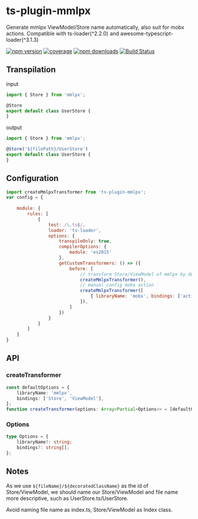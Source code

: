 # ts-plugin-mmlpx
Generate mmlpx ViewModel/Store name automatically, also suit for mobx actions. Compatible with ts-loader(^2.2.0) and awesome-typescript-loader(^3.1.3) 

[![npm version](https://img.shields.io/npm/v/ts-plugin-mmlpx.svg?style=flat-square)](https://www.npmjs.com/package/ts-plugin-mmlpx)
[![coverage](https://img.shields.io/codecov/c/github/mmlpxjs/ts-plugin-mmlpx.svg?style=flat-square)](https://codecov.io/gh/mmlpxjs/ts-plugin-mmlpx)
[![npm downloads](https://img.shields.io/npm/dt/ts-plugin-mmlpx.svg?style=flat-square)](https://www.npmjs.com/package/ts-plugin-mmlpx)
[![Build Status](https://img.shields.io/travis/mmlpxjs/ts-plugin-mmlpx.svg?style=flat-square)](https://travis-ci.org/mmlpxjs/ts-plugin-mmlpx)


## Transpilation

input
```ts
import { Store } from 'mmlpx';

@Store
export default class UserStore {
}
```

output
```ts
import { Store } from 'mmlpx';

@Store('${filePath}/UserStore')
export default class UserStore {
}
```

## Configuration
```js
import createMmlpxTransformer from 'ts-plugin-mmlpx';
var config = {
	
    module: {
        rules: [
            {
                test: /\.ts$/,
                loader: 'ts-loader',
                options: {
                    transpileOnly: true,
                    compilerOptions: {
                        module: 'es2015'
                    },
                    getCustomTransformers: () => ({
                        before: [
                            // transform Store/ViewModel of mmlpx by default
                            createMmlpxTransformer(),
                            // manual config mobx action
                            createMmlpxTransformer([
                                { libraryName: 'mobx', bindings: ['action'] }
                            ]),
                        ]
                    })
                }
            }
        ]
    }
}
```

## API

### createTransformer

```ts
const defaultOptions = {
	libraryName: 'mmlpx',
	bindings: ['Store', 'ViewModel'],
};
function createTransformer(options: Array<Partial<Options>> = [defaultOptions]): ts.TransformerFactory<ts.SourceFile>
```

### Options

```ts
type Options = {
	libraryName?: string;
	bindings?: string[];
};
```

## Notes

As we use `${fileName}/${decoratedClassName}` as the id of Store/ViewModel, we should name our Store/ViewModel and file name more descriptive, such as UserStore.ts/UserStore.

Avoid naming file name as index.ts, Store/ViewModel as Index class.